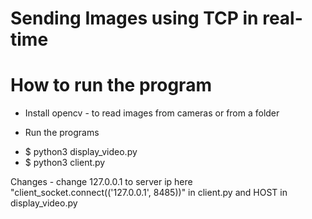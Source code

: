 # Sending Images using TCP in real-time

# How to run the program

* Install opencv  - to read images from cameras or from a folder

* Run the programs 
- $ python3 display_video.py
- $ python3 client.py

Changes - change 127.0.0.1 to server ip here "client_socket.connect(('127.0.0.1', 8485))" in client.py and HOST in display_video.py
